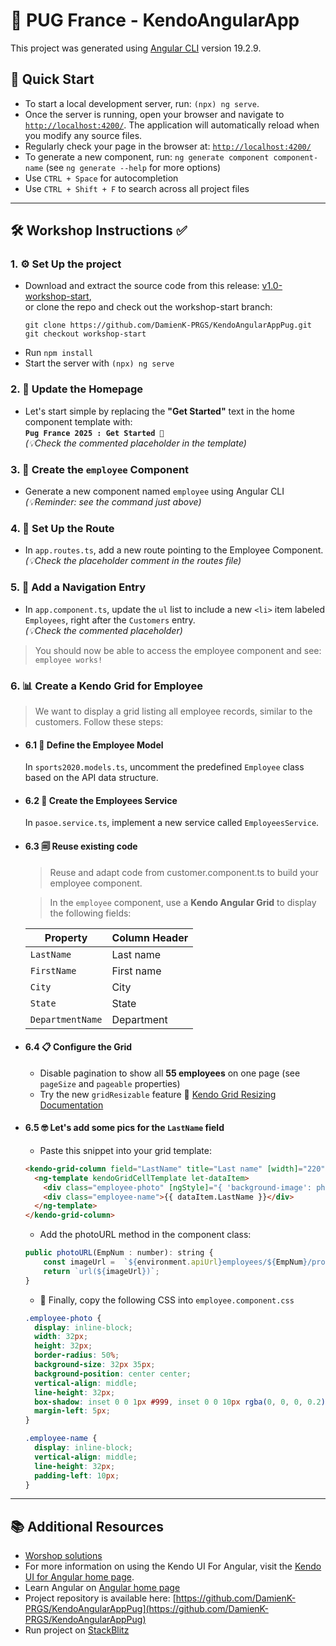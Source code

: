 # 🚀 PUG France - KendoAngularApp

This project was generated using [Angular CLI](https://github.com/angular/angular-cli) version 19.2.9.

## 🧪 Quick Start


- To start a local development server, run: `(npx) ng serve`.
- Once the server is running, open your browser and navigate to [`http://localhost:4200/`](http://localhost:4200/). The application will automatically reload when you modify any source files.
- Regularly check your page in the browser at: [`http://localhost:4200/`](http://localhost:4200/)
- To generate a new component, run: `ng generate component component-name` (see `ng generate --help` for more options)
- Use `CTRL + Space` for autocompletion
- Use `CTRL + Shift + F` to search across all project files

---

## 🛠️ Workshop Instructions ✅

### 1. ⚙️ Set Up the project
- Download and extract the source code from this release: [v1.0-workshop-start](https://github.com/DamienK-PRGS/KendoAngularAppPug/releases/tag/v1.0-workshop-start),  
or clone the repo and check out the workshop-start branch:
  ``` git
  git clone https://github.com/DamienK-PRGS/KendoAngularAppPug.git
  git checkout workshop-start
  ```  
- Run `npm install`
- Start the server with `(npx) ng serve`

### 2. 🚀 Update the Homepage
- Let's start simple by replacing the **"Get Started"** text in the home component template with:  
    **`Pug France 2025 : Get Started 🚀`**   
    *(💡Check the commented placeholder in the template)*

### 3. 🧩 Create the `employee` Component
- Generate a new component named `employee` using Angular CLI    
*(💡Reminder: see the command just above)*

### 4. 🧭 Set Up the Route
- In `app.routes.ts`, add a new route pointing to the Employee Component.  
*(💡Check the placeholder comment in the routes file)*

### 5. 📄 Add a Navigation Entry
- In `app.component.ts`, update the `ul` list to include a new `<li>` item labeled `Employees`, right after the `Customers` entry.   
 *(💡Check the commented placeholder)*

> You should now be able to access the employee component and see:  `employee works!`

### 6. 📊 Create a Kendo Grid for Employee
> We want to display a grid listing all employee records, similar to the customers. Follow these steps:

- #### 6.1 🧬 Define the Employee Model
  In `sports2020.models.ts`, uncomment the predefined `Employee` class based on the API data structure.

- #### 6.2 🔧 Create the Employees Service
  In `pasoe.service.ts`, implement a new service called `EmployeesService`.  

- #### 6.3 🗐 Reuse existing code
  > Reuse and adapt code from customer.component.ts to build your employee component.

  > In the `employee` component, use a **Kendo Angular Grid** to display the following fields:

  | Property         | Column Header   |
  |------------------|-----------------|
  | `LastName`       | Last name       |
  | `FirstName`      | First name      |
  | `City`           | City            |
  | `State`          | State           |
  | `DepartmentName` | Department      |

- #### 6.4 📋 Configure the Grid
  - Disable pagination to show all **55 employees** on one page (see `pageSize` and `pageable` properties)
  - Try the new `gridResizable` feature 🔗 [Kendo Grid Resizing Documentation](https://www.telerik.com/kendo-angular-ui/components/grid/resizing-the-grid)

- #### 6.5 🤓 Let's add some pics for the `LastName` field
  - Paste this snippet into your grid template:
  ```html
  <kendo-grid-column field="LastName" title="Last name" [width]="220">
    <ng-template kendoGridCellTemplate let-dataItem>
      <div class="employee-photo" [ngStyle]="{ 'background-image': photoURL(dataItem.EmpNum) }"></div>
      <div class="employee-name">{{ dataItem.LastName }}</div>
    </ng-template>
  </kendo-grid-column>
  ```       
  - Add the photoURL method in the component class:
  ```javascript
  public photoURL(EmpNum : number): string {
      const imageUrl =  `${environment.apiUrl}employees/${EmpNum}/profilepic`;
      return `url(${imageUrl})`;
  }
  ```    
  - 🎨 Finally, copy the following CSS into  `employee.component.css`

  ```css
  .employee-photo {
    display: inline-block;
    width: 32px;
    height: 32px;
    border-radius: 50%;
    background-size: 32px 35px;
    background-position: center center;
    vertical-align: middle;
    line-height: 32px;
    box-shadow: inset 0 0 1px #999, inset 0 0 10px rgba(0, 0, 0, 0.2);
    margin-left: 5px;
  }

  .employee-name {
    display: inline-block;
    vertical-align: middle;
    line-height: 32px;
    padding-left: 10px;
  }
  ```

---
  


 

## 📚 Additional Resources
- [Worshop solutions](https://github.com/DamienK-PRGS/KendoAngularAppPug/releases/tag/v1.0-workshop-end)
- For more information on using the Kendo UI For Angular, visit the [Kendo UI for Angular home page](https://www.telerik.com/kendo-angular-ui).
- Learn Angular on [Angular home page](https://angular.dev/)
- Project repository is available here: [https://github.com/DamienK-PRGS/KendoAngularAppPug](https://github.com/DamienK-PRGS/KendoAngularAppPug)
- Run project on [StackBlitz](https://stackblitz.com/github/DamienK-PRGS/KendoAngularAppPug)


